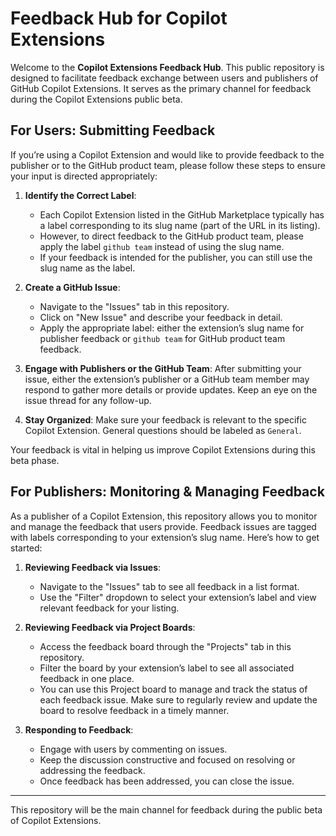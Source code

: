 # Feedback Hub for Copilot Extensions

Welcome to the **Copilot Extensions Feedback Hub**. This public repository is designed to facilitate feedback exchange between users and publishers of GitHub Copilot Extensions. It serves as the primary channel for feedback during the Copilot Extensions public beta.

## For Users: Submitting Feedback

If you’re using a Copilot Extension and would like to provide feedback to the publisher or to the GitHub product team, please follow these steps to ensure your input is directed appropriately:

1. **Identify the Correct Label**:
   - Each Copilot Extension listed in the GitHub Marketplace typically has a label corresponding to its slug name (part of the URL in its listing). 
   - However, to direct feedback to the GitHub product team, please apply the label `github team` instead of using the slug name. 
   - If your feedback is intended for the publisher, you can still use the slug name as the label.

2. **Create a GitHub Issue**: 
   - Navigate to the "Issues" tab in this repository.
   - Click on "New Issue" and describe your feedback in detail.
   - Apply the appropriate label: either the extension’s slug name for publisher feedback or `github team` for GitHub product team feedback.

3. **Engage with Publishers or the GitHub Team**: After submitting your issue, either the extension’s publisher or a GitHub team member may respond to gather more details or provide updates. Keep an eye on the issue thread for any follow-up.

4. **Stay Organized**: Make sure your feedback is relevant to the specific Copilot Extension. General questions should be labeled as `General`.

Your feedback is vital in helping us improve Copilot Extensions during this beta phase.

## For Publishers: Monitoring & Managing Feedback

As a publisher of a Copilot Extension, this repository allows you to monitor and manage the feedback that users provide. Feedback issues are tagged with labels corresponding to your extension’s slug name. Here’s how to get started:

1. **Reviewing Feedback via Issues**:
   - Navigate to the "Issues" tab to see all feedback in a list format.
   - Use the "Filter" dropdown to select your extension’s label and view relevant feedback for your listing.

2. **Reviewing Feedback via Project Boards**:
   - Access the feedback board through the "Projects" tab in this repository.
   - Filter the board by your extension’s label to see all associated feedback in one place.
   - You can use this Project board to manage and track the status of each feedback issue. Make sure to regularly review and update the board to resolve feedback in a timely manner.

3. **Responding to Feedback**:
   - Engage with users by commenting on issues.
   - Keep the discussion constructive and focused on resolving or addressing the feedback.
   - Once feedback has been addressed, you can close the issue.

---

This repository will be the main channel for feedback during the public beta of Copilot Extensions.
